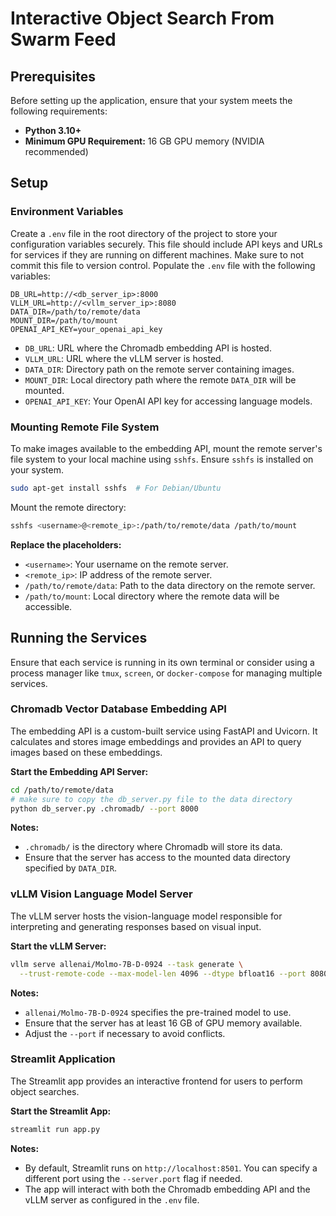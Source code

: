 # Interactive Object Search From Swarm Feed

## Prerequisites

Before setting up the application, ensure that your system meets the following requirements:

- **Python 3.10+**
- **Minimum GPU Requirement:** 16 GB GPU memory (NVIDIA recommended)

## Setup

### Environment Variables

Create a `.env` file in the root directory of the project to store your configuration variables securely. This file should include API keys and URLs for services if they are running on different machines. Make sure to not commit this file to version control.
Populate the `.env` file with the following variables:

```env
DB_URL=http://<db_server_ip>:8000
VLLM_URL=http://<vllm_server_ip>:8080
DATA_DIR=/path/to/remote/data
MOUNT_DIR=/path/to/mount
OPENAI_API_KEY=your_openai_api_key
```

- `DB_URL`: URL where the Chromadb embedding API is hosted.
- `VLLM_URL`: URL where the vLLM server is hosted.
- `DATA_DIR`: Directory path on the remote server containing images.
- `MOUNT_DIR`: Local directory path where the remote `DATA_DIR` will be mounted.
- `OPENAI_API_KEY`: Your OpenAI API key for accessing language models.

### Mounting Remote File System

To make images available to the embedding API, mount the remote server's file system to your local machine using `sshfs`. Ensure `sshfs` is installed on your system.

```bash
sudo apt-get install sshfs  # For Debian/Ubuntu
```

Mount the remote directory:

```bash
sshfs <username>@<remote_ip>:/path/to/remote/data /path/to/mount
```

**Replace the placeholders:**

- `<username>`: Your username on the remote server.
- `<remote_ip>`: IP address of the remote server.
- `/path/to/remote/data`: Path to the data directory on the remote server.
- `/path/to/mount`: Local directory where the remote data will be accessible.

## Running the Services

Ensure that each service is running in its own terminal or consider using a process manager like `tmux`, `screen`, or `docker-compose` for managing multiple services.

### Chromadb Vector Database Embedding API

The embedding API is a custom-built service using FastAPI and Uvicorn. It calculates and stores image embeddings and provides an API to query images based on these embeddings.

**Start the Embedding API Server:**

```bash
cd /path/to/remote/data
# make sure to copy the db_server.py file to the data directory
python db_server.py .chromadb/ --port 8000
```

**Notes:**

- `.chromadb/` is the directory where Chromadb will store its data.
- Ensure that the server has access to the mounted data directory specified by `DATA_DIR`.

### vLLM Vision Language Model Server

The vLLM server hosts the vision-language model responsible for interpreting and generating responses based on visual input.

**Start the vLLM Server:**

```bash
vllm serve allenai/Molmo-7B-D-0924 --task generate \
  --trust-remote-code --max-model-len 4096 --dtype bfloat16 --port 8080
```

**Notes:**

- `allenai/Molmo-7B-D-0924` specifies the pre-trained model to use.
- Ensure that the server has at least 16 GB of GPU memory available.
- Adjust the `--port` if necessary to avoid conflicts.

### Streamlit Application

The Streamlit app provides an interactive frontend for users to perform object searches.

**Start the Streamlit App:**

```bash
streamlit run app.py
```

**Notes:**

- By default, Streamlit runs on `http://localhost:8501`. You can specify a different port using the `--server.port` flag if needed.
- The app will interact with both the Chromadb embedding API and the vLLM server as configured in the `.env` file.

